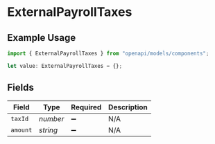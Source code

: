 # ExternalPayrollTaxes

## Example Usage

```typescript
import { ExternalPayrollTaxes } from "openapi/models/components";

let value: ExternalPayrollTaxes = {};
```

## Fields

| Field              | Type               | Required           | Description        |
| ------------------ | ------------------ | ------------------ | ------------------ |
| `taxId`            | *number*           | :heavy_minus_sign: | N/A                |
| `amount`           | *string*           | :heavy_minus_sign: | N/A                |